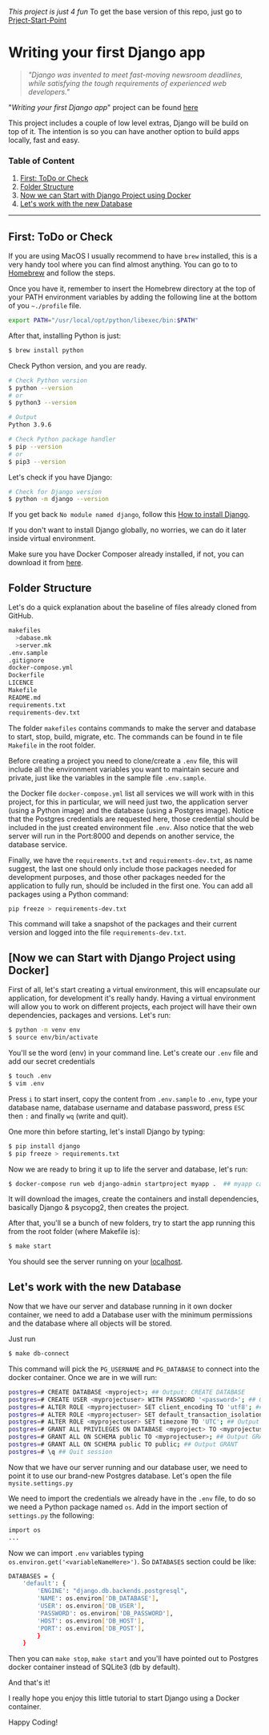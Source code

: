 _This project is just 4 fun_
To get the base version of this repo, just go to [Prject-Start-Point](https://github.com/FernandoZnga/django-my-first-app-4FUN/tree/Prject-Start-Point)

# Writing your first Django app

> _"Django was invented to meet fast-moving newsroom deadlines, while satisfying the tough requirements of experienced web developers."_

"_Writing your first Django app_" project can be found [here](https://docs.djangoproject.com/en/4.2/intro/tutorial01/)

This project includes a couple of low level extras, Django will be build on top of it. The intention is so you can have another option to build apps locally, fast and easy.

### Table of Content
1. [First: ToDo or Check](#first-todo-or-check)
2. [Folder Structure](#folder-structure)
3. [Now we can Start with Django Project using Docker](#now-we-can-start-with-django-project-using-docker)
4. [Let's work with the new Database]()

--------

## First: ToDo or Check

If you are using MacOS I usually recommend to have `brew` installed, this is a very handy tool where you can find almost anything.
You can go to to [Homebrew](https://brew.sh/index_es) and follow the steps.

Once you have it, remember to insert the Homebrew directory at the top of your PATH environment variables by adding the following line at the bottom of you `~./profile` file.
```bash
export PATH="/usr/local/opt/python/libexec/bin:$PATH"
```

After that, installing Python is just:
```bash
$ brew install python
```

Check Python version, and you are ready.
```bash
# Check Python version
$ python --version
# or
$ python3 --version

# Output
Python 3.9.6

# Check Python package handler
$ pip --version
# or
$ pip3 --version
```

Let's check if you have Django:
```bash
# Check for Django version
$ python -m django --version
```
If you get back `No module named django`, follow this [How to install Django](https://docs.djangoproject.com/en/4.2/topics/install/).

If you don't want to install Django globally, no worries, we can do it later inside virtual environment.

Make sure you have Docker Composer already installed, if not, you can download it from [here](https://docs.docker.com/compose/install/).

## Folder Structure
Let's do a quick explanation about the baseline of files already cloned from GitHub.

```bash
makefiles
  >dabase.mk
  >server.mk
.env.sample
.gitignore
docker-compose.yml
Dockerfile
LICENCE
Makefile
README.md
requirements.txt
requirements-dev.txt
```

The folder `makefiles` contains commands to make the server and database to start, stop, build, migrate, etc. The commands can be found in te file `Makefile` in the root folder.

Before creating a project you need to clone/create a `.env` file, this will include all the environment variables you want to maintain secure and private, just like the variables in the sample file `.env.sample`.

the Docker file `docker-compose.yml` list all services we will work with in this project, for this in particular, we will need just two, the application server (using a Python image) and the database (using a Postgres image).
Notice that the Postgres credentials are requested here, those credential should be included in the just created environment file `.env`. Also notice that the web server will run in the Port:8000 and depends on another service, the database service.

Finally, we have the `requirements.txt` and `requirements-dev.txt`, as name suggest, the last one should only include those packages needed for development purposes, and those other packages needed for the application to fully run, should be included in the first one.
You can add all packages using a Python command:
```bash
pip freeze > requirements-dev.txt
```
This command will take a snapshot of the packages and their current version and logged into the file `requirements-dev.txt`. 

## [Now we can Start with Django Project using Docker]
First of all, let's start creating a virtual environment, this will encapsulate our application, for development it's really handy. Having a virtual environment will allow you to work on different projects, each project will have their own dependencies, packages and versions.
Let's run:
```bash
$ python -m venv env
$ source env/bin/activate
```
You'll se the word (env) in your command line.
Let's create our `.env` file and add our secret credentials
```bash
$ touch .env
$ vim .env
```

Press `i` to start insert, copy the content from `.env.sample` to `.env`, type your database name, database username and database password, press `ESC` then `:` and finally `wq` (write and quit).

One more thin before starting, let's install Django by typing:
```bash
$ pip install django
$ pip freeze > requirements.txt
```
Now we are ready to bring it up to life the server and database, let's run:
```bash
$ docker-compose run web django-admin startproject myapp .  ## myapp can be changed to your app
```
It will download the images, create the containers and install dependencies, basically Django & psycopg2, then creates the project.

After that, you'll se a bunch of new folders, try to start the app running this from the root folder (where Makefile is):
```bash
$ make start
```
You should see the server running on your [localhost](http://localhost:8000).

## Let's work with the new Database
Now that we have our server and database running in it own docker container, we need to add a Database user with the minimum permissions and the database where all objects will be stored.

Just run 
```bash
$ make db-connect
```
This command will pick the `PG_USERNAME` and `PG_DATABASE` to connect into the docker container. Once we are in we will run:
```bash
postgres=# CREATE DATABASE <myproject>; ## Output: CREATE DATABASE
postgres=# CREATE USER <myprojectuser> WITH PASSWORD '<password>'; ## Output CREATE ROLE
postgres=# ALTER ROLE <myprojectuser> SET client_encoding TO 'utf8'; ## Output ALTER ROLE
postgres=# ALTER ROLE <myprojectuser> SET default_transaction_isolation TO 'read committed'; ## Output ALTER ROLE
postgres=# ALTER ROLE <myprojectuser> SET timezone TO 'UTC'; ## Output ALTER ROLE
postgres=# GRANT ALL PRIVILEGES ON DATABASE <myproject> TO <myprojectuser>; ## Output GRANT
postgres=# GRANT ALL ON SCHEMA public TO <myprojectuser>; ## Output GRANT
postgres=# GRANT ALL ON SCHEMA public TO public; ## Output GRANT
postgres=# \q ## Quit session
```

Now that we have our server running and our database user, we need to point it to use our brand-new Postgres database. Let's open the file `mysite.settings.py`

We need to import the credentials we already have in the `.env` file, to do so we need a Python package named `os`. Add in the import section of `settings.py` the following:
```bash
import os
...
```
Now we can import `.env` variables typing `os.environ.get('<variableNameHere>')`.
So `DATABASES` section could be like:
```bash
DATABASES = {
    'default': {
        'ENGINE': "django.db.backends.postgresql",
        'NAME': os.environ['DB_DATABASE'],
        'USER': os.environ['DB_USER'],
        'PASSWORD': os.environ['DB_PASSWORD'],
        'HOST': os.environ['DB_HOST'],
        'PORT': os.environ['DB_POST'],
        }
    }
```
Then you can `make stop`, `make start` and you'll have pointed out to Postgres docker container instead of SQLite3 (db by default). 

And that's it!

I really hope you enjoy this little tutorial to start Django using a Docker container.

Happy Coding!